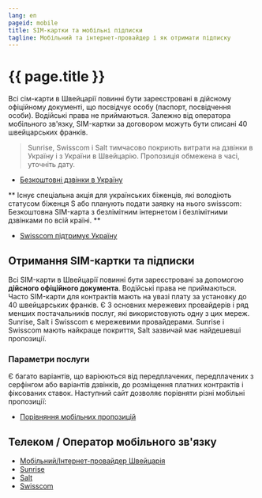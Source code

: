 ```yaml
---
lang: en
pageid: mobile
title: SIM-картки та мобільні підписки
tagline: Мобільний та інтернет-провайдер і як отримати підписку
---
```

# {{ page.title }}

Всі сім-карти в Швейцарії повинні бути зареєстровані в дійсному офіційному документі, що посвідчує особу (паспорт, посвідчення особи). Водійські права не приймаються. Залежно від оператора мобільного зв'язку, SIM-картки за договором можуть бути списані 40 швейцарських франків.

> Sunrise, Swisscom і Salt тимчасово покриють витрати на дзвінки в Україну і з України в Швейцарію. Пропозиція обмежена в часі, уточніть дату.
- [Безкоштовні дзвінки в Україну](https://www.blick.ch/wirtschaft/anrufe-und-roaming-kostenlos-swisscom-sunrise-und-salt-unterstuetzen-die-ukraine-id17279915.html)



**
Існує спеціальна акція для українських біженців, які володіють статусом біженця S або планують подати заявку на нього swisscom: Безкоштовна SIM-карта з безлімітним інтернетом і безлімітними дзвінками по всій країні.
**
- [Swisscom підтримує Україну](https://www.swisscom.ch/de/privatkunden/ukraine-ukr.html)


## Отримання SIM-картки та підписки 
Всі SIM-карти в Швейцарії повинні бути зареєстровані за допомогою **дійсного офіційного документа**. 
Водійські права не приймаються. Часто SIM-карти для контрактів мають на увазі плату за установку до 40 швейцарських франків. 
Є 3 основних мережевих провайдерів і ряд менших постачальників послуг, які використовують одну з цих мереж. 
Sunrise, Salt і Swisscom є мережевими провайдерами. Sunrise і Swisscom мають найкраще покриття, Salt зазвичай має найдешевші пропозиції.


### Параметри послуги 
Є багато варіантів, що варіюються від передплачених, передплачених з серфінгом або варіантів дзвінків, до розміщення платних контрактів і фіксованих ставок. Наступний сайт дозволяє порівняти різні мобільні пропозиції:

- [Порівняння мобільних пропозицій](https://www.dschungelkompass.ch)


## Телеком / Оператор мобільного зв'язку
- [Мобільний/Інтернет-провайдер Швейцарія](https://www.providerliste.ch/provider/mobile.html)
- [Sunrise](https://www.sunrise.ch/en/home)
- [Salt](https://fiber.salt.ch/en)
- [Swisscom](https://www.swisscom.ch/en/residential.html)



